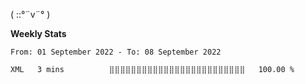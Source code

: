 ( ::°¨v¨° )

**Weekly Stats**

<!--START_SECTION:waka-->

```text
From: 01 September 2022 - To: 08 September 2022

XML   3 mins          ⣿⣿⣿⣿⣿⣿⣿⣿⣿⣿⣿⣿⣿⣿⣿⣿⣿⣿⣿⣿⣿⣿⣿⣿⣿   100.00 %
```

<!--END_SECTION:waka-->
